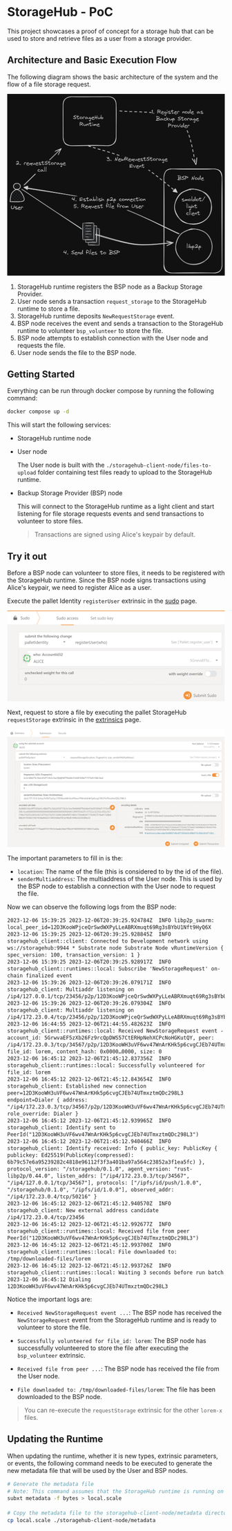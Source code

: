 # StorageHub - PoC

This project showcases a proof of concept for a storage hub that can be used to store and retrieve files as a user from a storage provider.

## Architecture and Basic Execution Flow

The following diagram shows the basic architecture of the system and the flow of a file storage request.

![Alt text](./assets/architecture.png)

1. StorageHub runtime registers the BSP node as a Backup Storage Provider.
2. User node sends a transaction `request_storage` to the StorageHub runtime to store a file.
3. StorageHub runtime deposits `NewRequestStorage` event.
4. BSP node receives the event and sends a transaction to the StorageHub runtime to volunteer `bsp_volunteer` to store the file.
5. BSP node attempts to establish connection with the User node and requests the file.
6. User node sends the file to the BSP node.

## Getting Started

Everything can be run through docker compose by running the following command:

```bash
docker compose up -d
```

This will start the following services:

- StorageHub runtime node
- User node

    The User node is built with the `./storagehub-client-node/files-to-upload` folder containing test files ready to upload to the StorageHub runtime.

- Backup Storage Provider (BSP) node

    This will connect to the StorageHub runtime as a light client and start listening for file storage requests events and send transactions to volunteer to store files.

    > Transactions are signed using Alice's keypair by default.

## Try it out

Before a BSP node can volunteer to store files, it needs to be registered with the StorageHub runtime. Since the BSP node signs transactions using Alice's keypair, we need to register Alice as a user.

Execute the pallet Identity `registerUser` extrinsic in the [sudo](https://polkadot.js.org/apps/#/sudo) page.

![Alt text](./assets/sudo-register-user.png)

Next, request to store a file by executing the pallet StorageHub `requestStorage` extrinsic in the [extrinsics](https://polkadot.js.org/apps/#/extrinsics) page.

![Alt text](./assets/request-file.png)

The important parameters to fill in is the:

- `location`: The name of the file (this is considered to by the id of the file).
- `senderMultiaddress`: The multiaddress of the User node. This is used by the BSP node to establish a connection with the User node to request the file.

Now we can observe the following logs from the BSP node:

```log
2023-12-06 15:39:25 2023-12-06T20:39:25.924784Z  INFO libp2p_swarm: local_peer_id=12D3KooWPjceQrSwdWXPyLLeABRXmuqt69Rg3sBYbU1Nft9HyQ6X
2023-12-06 15:39:25 2023-12-06T20:39:25.928845Z  INFO storagehub_client::client: Connected to Development network using ws://storagehub:9944 * Substrate node Substrate Node vRuntimeVersion { spec_version: 100, transaction_version: 1 }
2023-12-06 15:39:25 2023-12-06T20:39:25.928917Z  INFO storagehub_client::runtimes::local: Subscribe 'NewStorageRequest' on-chain finalized event
2023-12-06 15:39:26 2023-12-06T20:39:26.079171Z  INFO storagehub_client: Multiaddr listening on /ip4/127.0.0.1/tcp/23456/p2p/12D3KooWPjceQrSwdWXPyLLeABRXmuqt69Rg3sBYbU1Nft9HyQ6X
2023-12-06 15:39:26 2023-12-06T20:39:26.079304Z  INFO storagehub_client: Multiaddr listening on /ip4/172.23.0.4/tcp/23456/p2p/12D3KooWPjceQrSwdWXPyLLeABRXmuqt69Rg3sBYbU1Nft9HyQ6X
2023-12-06 16:44:55 2023-12-06T21:44:55.482623Z  INFO storagehub_client::runtimes::local: Received NewStorageRequest event - account_id: 5GrwvaEF5zXb26Fz9rcQpDWS57CtERHpNehXCPcNoHGKutQY, peer: /ip4/172.23.0.3/tcp/34567/p2p/12D3KooWH3uVF6wv47WnArKHk5p6cvgCJEb74UTmxztmQDc298L3, file_id: lorem, content_hash: 0x0000…0000, size: 0
2023-12-06 16:45:12 2023-12-06T21:45:12.837356Z  INFO storagehub_client::runtimes::local: Successfully volunteered for file_id: lorem
2023-12-06 16:45:12 2023-12-06T21:45:12.843654Z  INFO storagehub_client: Established new connection peer=12D3KooWH3uVF6wv47WnArKHk5p6cvgCJEb74UTmxztmQDc298L3 endpoint=Dialer { address: "/ip4/172.23.0.3/tcp/34567/p2p/12D3KooWH3uVF6wv47WnArKHk5p6cvgCJEb74UTmxztmQDc298L3", role_override: Dialer }
2023-12-06 16:45:12 2023-12-06T21:45:12.939965Z  INFO storagehub_client: Identify sent to PeerId("12D3KooWH3uVF6wv47WnArKHk5p6cvgCJEb74UTmxztmQDc298L3")
2023-12-06 16:45:12 2023-12-06T21:45:12.940466Z  INFO storagehub_client: Identify received: Info { public_key: PublicKey { publickey: Ed25519(PublicKey(compressed): 6b79c57e6a95239282c4818e96112f3f3a401ba97a564c23852a3f1ea5fc) }, protocol_version: "/storagehub/0.1.0", agent_version: "rust-libp2p/0.44.0", listen_addrs: ["/ip4/172.23.0.3/tcp/34567", "/ip4/127.0.0.1/tcp/34567"], protocols: ["/ipfs/id/push/1.0.0", "/storagehub/0.1.0", "/ipfs/id/1.0.0"], observed_addr: "/ip4/172.23.0.4/tcp/50216" }
2023-12-06 16:45:12 2023-12-06T21:45:12.940570Z  INFO storagehub_client: New external address candidate /ip4/172.23.0.4/tcp/23456
2023-12-06 16:45:12 2023-12-06T21:45:12.992677Z  INFO storagehub_client::runtimes::local: Received file from peer PeerId("12D3KooWH3uVF6wv47WnArKHk5p6cvgCJEb74UTmxztmQDc298L3")
2023-12-06 16:45:12 2023-12-06T21:45:12.993700Z  INFO storagehub_client::runtimes::local: File downloaded to: /tmp/downloaded-files/lorem
2023-12-06 16:45:12 2023-12-06T21:45:12.993726Z  INFO storagehub_client::runtimes::local: Waiting 3 seconds before run batch
2023-12-06 16:45:12 Dialing 12D3KooWH3uVF6wv47WnArKHk5p6cvgCJEb74UTmxztmQDc298L3
```

Notice the important logs are:

- `Received NewStorageRequest event ...`: The BSP node has received the `NewStorageRequest` event from the StorageHub runtime and is ready to volunteer to store the file.

- `Successfully volunteered for file_id: lorem`: The BSP node has successfully volunteered to store the file after executing the `bsp_volunteer` extrinsic.

- `Received file from peer ...`: The BSP node has received the file from the User node.

- `File downloaded to: /tmp/downloaded-files/lorem`: The file has been downloaded to the BSP node.

> You can re-execute the `requestStorage` extrinsic for the other `lorem-x` files.

## Updating the Runtime

When updating the runtime, whether it is new types, extrinsic parameters, or events, the following command needs to be executed to generate the new metadata file that will be used by the User and BSP nodes.

```bash
# Generate the metadata file
# Note: This command assumes that the StorageHub runtime is running on port 9944 and connects to localhost by default.
subxt metadata -f bytes > local.scale

# Copy the metadata file to the storagehub-client-node/metadata directory
cp local.scale ./storagehub-client-node/metadata
```
